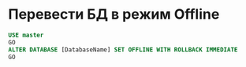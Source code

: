 # Перевести БД в режим Offline
```sql
USE master
GO
ALTER DATABASE [DatabaseName] SET OFFLINE WITH ROLLBACK IMMEDIATE
GO
```
